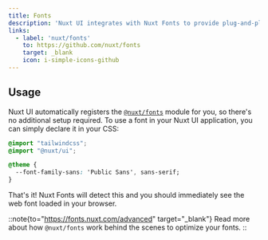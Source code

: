 ```yaml
---
title: Fonts
description: 'Nuxt UI integrates with Nuxt Fonts to provide plug-and-play font optimization.'
links:
  - label: 'nuxt/fonts'
    to: https://github.com/nuxt/fonts
    target: _blank
    icon: i-simple-icons-github
---
```


## Usage

Nuxt UI automatically registers the [`@nuxt/fonts`](https://github.com/nuxt/fonts) module for you, so there's no additional setup required. To use a font in your Nuxt UI application, you can simply declare it in your CSS:

```css [main.css]
@import "tailwindcss";
@import "@nuxt/ui";

@theme {
  --font-family-sans: 'Public Sans', sans-serif;
}
```

That's it! Nuxt Fonts will detect this and you should immediately see the web font loaded in your browser.

::note{to="https://fonts.nuxt.com/advanced" target="_blank"}
Read more about how `@nuxt/fonts` work behind the scenes to optimize your fonts.
::
